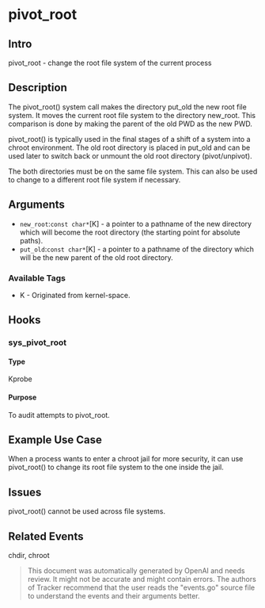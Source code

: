 
# pivot_root

## Intro
pivot_root - change the root file system of the current process

## Description
The pivot_root() system call makes the directory put_old the new root file system.
 It moves the current root file system to the directory new_root. 
This comparison is done by making the parent of the old PWD as the new PWD. 

pivot_root() is typically used in the final stages of a shift of a system into a chroot
 environment. The old root directory is placed in put_old and can be used later to switch
 back or unmount the old root directory (pivot/unpivot).

The both directories must be on the same file system. This can also be used to change to
 a different root file system if necessary.

## Arguments

* `new_root`:`const char*`[K] - a pointer to a pathname of the new  directory  which  will  become  the  root  directory  (the  starting  point  for absolute paths).
* `put_old`:`const char*`[K] - a pointer to a pathname of the directory which will be the new parent of the old root directory.

### Available Tags

* K - Originated from kernel-space.

## Hooks
### sys_pivot_root
#### Type
Kprobe 
#### Purpose
To audit attempts to pivot_root.

## Example Use Case
When a process wants to enter a chroot jail for more security, it can use pivot_root() to change its root file system to the one inside the jail. 

## Issues
pivot_root() cannot be used across file systems.

## Related Events
chdir, chroot

> This document was automatically generated by OpenAI and needs review. It might
> not be accurate and might contain errors. The authors of Tracker recommend that
> the user reads the "events.go" source file to understand the events and their
> arguments better.
